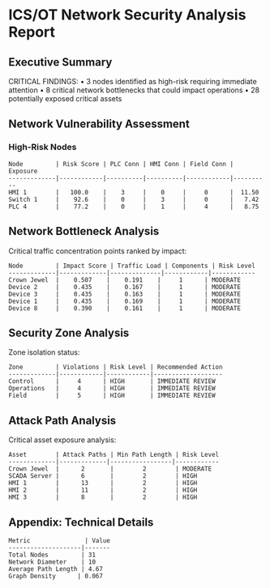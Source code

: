 # ICS/OT Network Security Analysis Report

## Executive Summary

CRITICAL FINDINGS:
• 3 nodes identified as high-risk requiring immediate attention
• 8 critical network bottlenecks that could impact operations
• 28 potentially exposed critical assets

## Network Vulnerability Assessment

### High-Risk Nodes
```
Node         | Risk Score | PLC Conn | HMI Conn | Field Conn | Exposure
-------------|------------|----------|----------|------------|----------
HMI 1        |   100.0    |    3     |    0     |     0      |  11.50  
Switch 1     |    92.6    |    0     |    3     |     0      |   7.42  
PLC 4        |    77.2    |    0     |    1     |     4      |   8.75  
```

## Network Bottleneck Analysis

Critical traffic concentration points ranked by impact:

```
Node         | Impact Score | Traffic Load | Components | Risk Level
-------------|-------------|--------------|------------|------------
Crown Jewel  |    0.507    |    0.191    |     1      | MODERATE  
Device 2     |    0.435    |    0.167    |     1      | MODERATE  
Device 3     |    0.435    |    0.163    |     1      | MODERATE  
Device 1     |    0.435    |    0.169    |     1      | MODERATE  
Device 8     |    0.390    |    0.161    |     1      | MODERATE  
```

## Security Zone Analysis

Zone isolation status:

```
Zone         | Violations | Risk Level | Recommended Action
-------------|------------|------------|-------------------
Control      |     4      | HIGH       | IMMEDIATE REVIEW
Operations   |     4      | HIGH       | IMMEDIATE REVIEW
Field        |     5      | HIGH       | IMMEDIATE REVIEW
```

## Attack Path Analysis

Critical asset exposure analysis:

```
Asset        | Attack Paths | Min Path Length | Risk Level
-------------|-------------|-----------------|------------
Crown Jewel  |      2       |        2        | MODERATE  
SCADA Server |      6       |        2        | HIGH      
HMI 1        |      13      |        2        | HIGH      
HMI 2        |      11      |        2        | HIGH      
HMI 3        |      8       |        2        | HIGH      
```

## Appendix: Technical Details

```
Metric               | Value
--------------------|-------
Total Nodes         | 31
Network Diameter    | 10
Average Path Length | 4.67
Graph Density      | 0.067
```